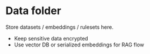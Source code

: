 # Data folder

Store datasets / embeddings / rulesets here.
- Keep sensitive data encrypted
- Use vector DB or serialized embeddings for RAG flow
